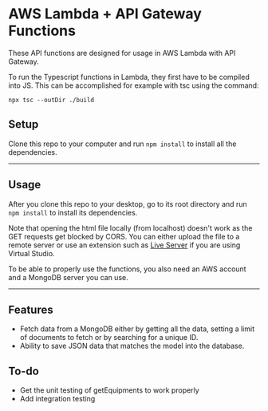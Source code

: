 AWS Lambda + API Gateway Functions
============

These API functions are designed for usage in AWS Lambda with API Gateway.

To run the Typescript functions in Lambda, they first have to be compiled into JS.
This can be accomplished for example with tsc using the command:

```
npx tsc --outDir ./build
```

## Setup
Clone this repo to your computer and run `npm install` to install all the dependencies.

---

## Usage
After you clone this repo to your desktop, go to its root directory and run `npm install` to install its dependencies.

Note that opening the html file locally (from localhost) doesn't work as the GET requests get blocked by CORS.
You can either upload the file to a remote server or use an extension such as [Live Server](https://marketplace.visualstudio.com/items?itemName=ritwickdey.LiveServer) if you are using Virtual Studio.

To be able to properly use the functions, you also need an AWS account and a MongoDB server you can use.

---

## Features
- Fetch data from a MongoDB either by getting all the data, setting a limit of documents to fetch or by searching for a unique ID.
- Ability to save JSON data that matches the model into the database.

## To-do
- Get the unit testing of getEquipments to work properly
- Add integration testing
